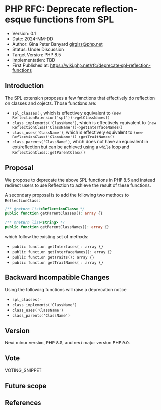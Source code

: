 # PHP RFC: Deprecate reflection-esque functions from SPL

- Version: 0.1
- Date: 2024-MM-DD
- Author: Gina Peter Banyard <girgias@php.net>
- Status: Under Discussion
- Target Version: PHP 8.5
- Implementation: TBD
- First Published at: https://wiki.php.net/rfc/deprecate-spl-reflection-functions

## Introduction

The SPL extension proposes a few functions that effectively do reflection on
classes and objects.
Those functions are:

- `spl_classes()`, which is effectively equivalent to `(new ReflectionExtension('spl'))->getClassNames()`
- `class_implements('ClassName')`, which is effectively equivalent to `(new ReflectionClass('ClassName'))->getInterfaceNames()`
- `class_uses('ClassName')`, which is effectively equivalent to `(new ReflectionClass('ClassName'))->getTraitNames()`
- `class_parents('ClassName')`, which does not have an equivalent in ext/reflection but can be achieved using a `while` loop and `ReflectionClass::getParentClass()`



## Proposal

We propose to deprecate the above SPL functions in PHP 8.5 and instead redirect users to
use Reflection to achieve the result of these functions.

A secondary proposal is to add the following two methods to `ReflectionClass`:

```php
/** @return list<ReflectionClass> */
public function getParentClasses(): array {}

/** @return list<string> */
public function getParentClassNames(): array {}
```

which follow the existing set of methods:

- `public function getInterfaces(): array {}`
- `public function getInterfaceNames(): array {}`
- `public function getTraits(): array {}`
- `public function getTraitNames(): array {}`

## Backward Incompatible Changes

Using the following functions will raise a deprecation notice

- `spl_classes()`
- `class_implements('ClassName')`
- `class_uses('ClassName')`
- `class_parents('ClassName')`

## Version

Next minor version, PHP 8.5, and next major version PHP 9.0.

## Vote

VOTING_SNIPPET

## Future scope


## References

